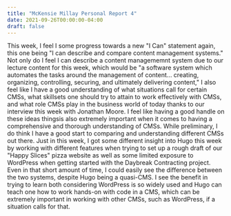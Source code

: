 ```yaml
---
title: "McKensie Millay Personal Report 4"
date: 2021-09-26T00:00:00-04:00
draft: false
---
```


This week, I feel I some progress towards a new "I Can" statement again,
this one being "I can describe and compare content management systems." Not only 
do I feel I can describe a content managememnt system due to our lecture content
for this week, which would be "a software system which automates the tasks around
the management of content... creating, organizing, controlling, securing, and ultimately 
delivering content," I also feel like I have a good understanding of what situations
call for certain CMSs, what skillsets one should try to attain to work effectively
with CMSs, and what role CMSs play in the business world of today thanks to our
interview this week with Jonathan Moore. I feel like having a good handle on these ideas
thingsis also extremely important when it comes to having a comprehensive and thorough 
understanding of CMSs. While preliminary, I do think I have a good start to comparing
and understanding different CMSs out there. Just in this week, I got some different
insight into Hugo this week by working with different features when trying to set 
up a rough draft of our "Happy Slices" pizza website as well as some limited
exposure to WordPress when getting started with the Daybreak Contracting project. 
Even in that short amount of time, I could easily see the difference between the
two systems, despite Hugo being a quasi-CMS. I see the benefit in trying 
to learn both considering WordPress is so widely used and Hugo can teach one how 
to work hands-on with code in a CMS, which can be extremely important in working 
with other CMSs, such as WordPress, if a situation calls for that. 
